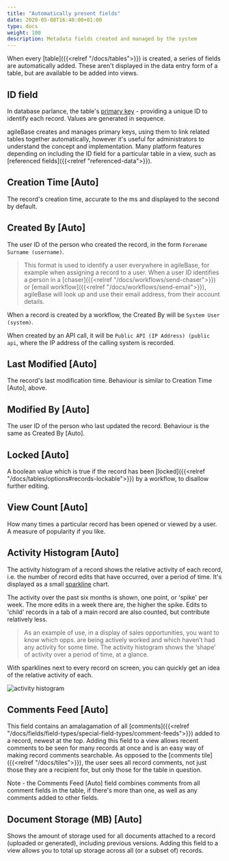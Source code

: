 ```yaml
---
title: "Automatically present fields"
date: 2020-05-08T16:40:00+01:00
type: docs
weight: 100
description: Metadata fields created and managed by the system
---
```

When every [table]({{<relref "/docs/tables">}}) is created, a series of fields are automatically added. These aren't displayed in the data entry form of a table, but are available to be added into views.

## ID field
In database parlance, the table's [primary key](https://en.wikipedia.org/wiki/Primary_key) - providing a unique ID to identify each record. Values are generated in sequence.

agileBase creates and manages primary keys, using them to link related tables together automatically, however it's useful for administrators to understand the concept and implementation. Many platform features depending on including the ID field for a particular table in a view, such as [referenced fields]({{<relref "referenced-data">}}).

## Creation Time [Auto]
The record's creation time, accurate to the ms and displayed to the second by default.

## Created By [Auto]
The user ID of the person who created the record, in the form `Forename Surname (username)`. 

> This format is used to identify a user everywhere in agileBase, for example when assigning a record to a user. When a user ID identifies a person in a [chaser]({{<relref "/docs/workflows/send-chaser">}}) or [email workflow]({{<relref "/docs/workflows/send-email">}}), agileBase will look up and use their email address, from their account details.

When a record is created by a workflow, the Created By will be `System User (system)`.

When created by an API call, it will be `Public API (IP Address) (public api`, where the IP address of the calling system is recorded.

## Last Modified [Auto]
The record's last modification time. Behaviour is similar to Creation Time [Auto], above.

## Modified By [Auto]
The user ID of the person who last updated the record. Behaviour is the same as Created By [Auto].

## Locked [Auto]
A boolean value which is true if the record has been [locked]({{<relref "/docs/tables/options#records-lockable">}}) by a workflow, to disallow further editing.

## View Count [Auto]
How many times a particular record has been opened or viewed by a user. A measure of popularity if you like.

## Activity Histogram [Auto]
The activity histogram of a record shows the relative activity of each record, i.e. the number of record edits that have occurred, over a period of time. It's displayed as a small [sparkline](https://en.wikipedia.org/wiki/Sparkline) chart.

The activity over the past six months is shown, one point, or 'spike' per week. The more edits in a week there are, the higher the spike. Edits to 'child' records in a tab of a main record are also counted, but contribute relatively less.

> As an example of use, in a display of sales opportunities, you want to know which opps. are being actively worked and which haven’t had any activity for some time. The activity histogram shows the ‘shape’ of activity over a period of time, at a glance.

With sparklines next to every record on screen, you can quickly get an idea of the relative activity of each.

![activity histogram](/activity-histogram.png)

## Comments Feed [Auto]
This field contains an amalagamation of all [comments]({{<relref "/docs/fields/field-types/special-field-types/comment-feeds">}}) added to a record, newest at the top. Adding this field to a view allows recent comments to be seen for many records at once and is an easy way of making record comments searchable. As opposed to the [comments tile]({{<relref "/docs/tiles">}}), the user sees all record comments, not just those they are a recipient for, but only those for the table in question.

Note - the Comments Feed [Auto] field combines comments from all comment fields in the table, if there's more than one, as well as any comments added to other fields.

## Document Storage (MB) [Auto]
Shows the amount of storage used for all documents attached to a record (uploaded or generated), including previous versions. Adding this field to a view allows you to total up storage across all (or a subset of) records.
